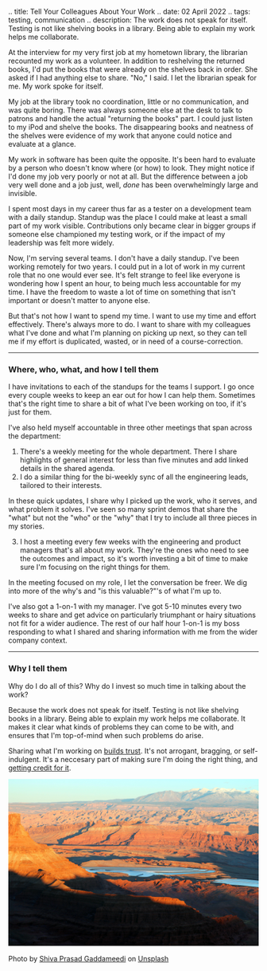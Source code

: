 .. title: Tell Your Colleagues About Your Work
.. date: 02 April 2022
.. tags: testing, communication
.. description: The work does not speak for itself. Testing is not like shelving books in a library. Being able to explain my work helps me collaborate.

At the interview for my very first job at my hometown library, the librarian  recounted my work as a volunteer. In addition to reshelving the returned books, I'd put the books that were already on the shelves back in order. She asked if I had anything else to share. "No," I said. I let the librarian speak for me. My work spoke for itself. 

My job at the library took no coordination, little or no communication, and was quite boring. There was always someone else at the desk to talk to patrons and handle the actual "returning the books" part. I could just listen to my iPod and shelve the books. The disappearing books and neatness of the shelves were evidence of my work that anyone could notice and evaluate at a glance. 

My work in software has been quite the opposite. It's been hard to evaluate by a person who doesn't know where (or how) to look. They might notice if I'd done my job very poorly or not at all. But the difference between a job very well done and a job just, well, _done_ has been overwhelmingly large and invisible. 

I spent most days in my career thus far as a tester on a development team with a daily standup. Standup was the place I could make at least a small part of my work visible. Contributions only became clear in bigger groups if someone else championed my testing work, or if the impact of my leadership was felt more widely. 

Now, I'm serving several teams. I don't have a daily standup. I've been working remotely for two years. I could put in a lot of work in my current role that no one would ever see. It's felt strange to feel like everyone is wondering how I spent an hour, to being much less accountable for my time. I have the freedom to waste a lot of time on something that isn't important or doesn't matter to anyone else.

But that's not how I want to spend my time. I want to use my time and effort effectively. There's always more to do. I want to share with my colleagues what I've done and what I'm planning on picking up next, so they can tell me if my effort is duplicated, wasted, or in need of a course-correction. 

--- 

### Where, who, what, and how I tell them

I have invitations to each of the standups for the teams I support. I go once every couple weeks to keep an ear out for how I can help them. Sometimes that's the right time to share a bit of what I've been working on too, if it's just for them. 

I've also held myself accountable in three other meetings that span across the department: 

1. There's a weekly meeting for the whole department. There I share highlights of general interest for less than five minutes and add linked details in the shared agenda. 
2. I do a similar thing for the bi-weekly sync of all the engineering leads, tailored to their interests. 

In these quick updates, I share why I picked up the work, who it serves, and what problem it solves. I've seen so many sprint demos that share the "what" but not the "who" or the "why" that I try to include all three pieces in my stories. 

3. I host a meeting every few weeks with the engineering and product managers that's all about my work. They're the ones who need to see the outcomes and impact, so it's worth investing a bit of time to make sure I'm focusing on the right things for them.

In the meeting focused on my role, I let the conversation be freer. We dig into more of the why's and "is this valuable?"'s of what I'm up to. 

I've also got a 1-on-1 with my manager. I've got 5-10 minutes every two weeks to share and get advice on particularly triumphant or hairy situations not fit for a wider audience. The rest of our half hour 1-on-1 is my boss responding to what I shared and sharing information with me from the wider company context.

---

### Why I tell them

Why do I do all of this? Why do I invest so much time in talking about the work?

Because the work does not speak for itself. Testing is not like shelving books in a library. Being able to explain my work helps me collaborate. It makes it clear what kinds of problems they can come to be with, and ensures that I'm top-of-mind when such problems do arise. 

Sharing what I'm working on [builds trust](https://elizabethzagroba.com/posts/2017/2017-08-06_doubt-builds-trust/). It's not arrogant, bragging, or self-indulgent. It's a neccesary part of making sure I'm doing the right thing, and [getting credit for it](https://www.washingtonpost.com/news/wonk/wp/2015/11/13/why-men-get-all-the-credit-when-they-work-with-women/). 

![](/images/posts/2022/orange-desert.jpeg)

Photo by <a href="https://unsplash.com/@gspyadav?utm_source=unsplash&utm_medium=referral&utm_content=creditCopyText">Shiva Prasad Gaddameedi</a> on <a href="https://unsplash.com/s/photos/elevated?utm_source=unsplash&utm_medium=referral&utm_content=creditCopyText">Unsplash</a>
  
